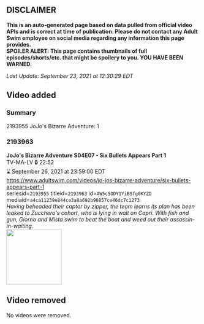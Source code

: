 ## DISCLAIMER
**This is an auto-generated page based on data pulled from official video APIs and is correct at time of publication. Please do not contact any Adult Swim employee on social media regarding any information this page provides.**  
**SPOILER ALERT: This page contains thumbnails of full episodes/shorts/etc. that might be spoilery to you. YOU HAVE BEEN WARNED.**  

_Last Update: September 23, 2021 at 12:30:29 EDT_
## Video added
### Summary
2193955 JoJo's Bizarre Adventure: 1  
### 2193963
**JoJo's Bizarre Adventure S04E07 - Six Bullets Appears Part 1**  
TV-MA-LV 🔒 22:52  
⌛ September 26, 2021 at 23:59:00 EDT  
https://www.adultswim.com/videos/jo-jos-bizarre-adventure/six-bullets-appears-part-1  
seriesid=`2193955` titleid=`2193963` id=`AW5cSODY1YiBSfg0KYZD` mediaid=`a4ca11239e844ce3a8a692b90857ce46dc7c1273`  
_Having beheaded their captor by zipper, the team learns its plan has been leaked to Zucchero's cohort, who is lying in wait on Capri. With fish and gun, Giorno and Mista swim to beat the boat and weed out their assassin-in-waiting._  
<a href="https://media.cdn.adultswim.com/uploads/20191111/thumbnails/2_191111161494-jojo_goldenwind_007.jpg"><img src="https://media.cdn.adultswim.com/uploads/20191111/thumbnails/2_191111161494-jojo_goldenwind_007.jpg" height="144px" /></a>
## Video removed
No videos were removed.  
